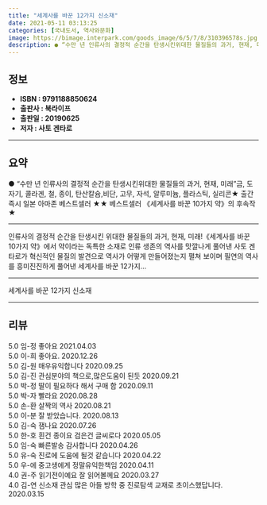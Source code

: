 ```yaml
---
title: "세계사를 바꾼 12가지 신소재"
date: 2021-05-11 03:13:25
categories: [국내도서, 역사와문화]
image: https://bimage.interpark.com/goods_image/6/5/7/8/310396578s.jpg
description: ● “수만 년 인류사의 결정적 순간을 탄생시킨위대한 물질들의 과거, 현재, 미래”금, 도자기, 콜라겐, 철, 종이, 탄산칼슘,비단, 고무, 자석, 알루미늄, 플라스틱, 실리콘★ 출간 즉시 일본 아마존 베스트셀러 ★★ 베스트셀러 《세계사를 바꾼 10가지 약》의 후속작 ★
---
```


## **정보**

- **ISBN : 9791188850624**
- **출판사 : 북라이프**
- **출판일 : 20190625**
- **저자 : 사토 겐타로**

------



## **요약**

●  “수만 년 인류사의 결정적 순간을 탄생시킨위대한 물질들의 과거, 현재, 미래”금, 도자기, 콜라겐, 철, 종이, 탄산칼슘,비단, 고무, 자석, 알루미늄, 플라스틱, 실리콘★ 출간 즉시 일본 아마존 베스트셀러 ★★ 베스트셀러 《세계사를 바꾼 10가지 약》의 후속작 ★

------

인류사의 결정적 순간을 탄생시킨 위대한 물질들의 과거, 현재, 미래!《세계사를 바꾼 10가지 약》에서 약이라는 독특한 소재로 인류 생존의 역사를 맛깔나게 풀어낸 사토 겐타로가 혁신적인 물질의 발견으로 역사가 어떻게 만들어졌는지 펼쳐 보이며 필연의 역사를 흥미진진하게 풀어낸 세계사를 바꾼 12가지... 

------


세계사를 바꾼 12가지 신소재 

------


## **리뷰** 

5.0 임-정 좋아요  2021.04.03 <br/>5.0 이-희 좋아요. 2020.12.26 <br/>5.0 김-원 매우유익합니다 2020.09.25 <br/>5.0 김-진 관심분야의 책으로,많은도움이 된듯 2020.09.21 <br/>5.0 박-정 딸이 필요하다 해서 구매 함 2020.09.11 <br/>5.0 박-자 빨라요 2020.08.28 <br/>5.0 손-환 살짝의 역사 2020.08.21 <br/>5.0 이-분 잘 받았습니다. 2020.08.13 <br/>5.0 김-숙 잼나요 2020.07.26 <br/>5.0 한-호 흰건 종이요 검은건 글씨로다 2020.05.05 <br/>5.0 임-숙 빠른발송 감사합니다  2020.04.26 <br/>5.0 유-숙 진로에 도움에 될것 같습니다 2020.04.22 <br/>5.0 우-에 중고생에게 정말유익한책임 2020.04.11 <br/>4.0 권-주 읽기전이예요 잘 읽어볼께요 2020.03.27 <br/>4.0 김-연 신소재 관심 많은 아들 방학 중 진로탐색 교재로 초이스했답니다. 2020.03.15 <br/>